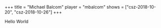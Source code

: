 +++
title = "Michael Balcom"
player = "mbalcom"
shows = ["csz-2018-10-20", "csz-2018-10-26"]
+++

Hello World
